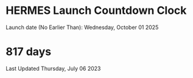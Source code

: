 # HERMES Launch Countdown Clock

Launch date (No Earlier Than): Wednesday, October 01 2025
# 817 days

Last Updated Thursday, July 06 2023